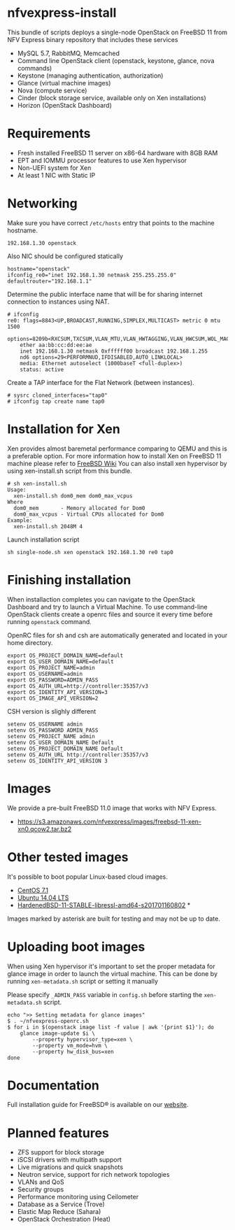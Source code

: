 # nfvexpress-install
This bundle of scripts deploys a single-node OpenStack on FreeBSD 11 from NFV Express binary repository that includes these services

- MySQL 5.7, RabbitMQ, Memcached
- Command line OpenStack client (openstack, keystone, glance, nova commands)
- Keystone (managing authentication, authorization)
- Glance (virtual machine images)
- Nova (compute service)
- Cinder (block storage service, available only on Xen installations)
- Horizon (OpenStack Dashboard)

# Requirements
- Fresh installed FreeBSD 11 server on x86-64 hardware with 8GB RAM
- EPT and IOMMU processor features to use Xen hypervisor
- Non-UEFI system for Xen
- At least 1 NIC with Static IP

# Networking
Make sure you have correct ``/etc/hosts`` entry that points to the machine hostname.

```
192.168.1.30 openstack
```

Also NIC should be configured statically

```
hostname="openstack"
ifconfig_re0="inet 192.168.1.30 netmask 255.255.255.0"
defaultrouter="192.168.1.1"
```

Determine the public interface name that will be for sharing internet connection to instances using NAT.

```
# ifconfig
re0: flags=8843<UP,BROADCAST,RUNNING,SIMPLEX,MULTICAST> metric 0 mtu 1500
	options=8209b<RXCSUM,TXCSUM,VLAN_MTU,VLAN_HWTAGGING,VLAN_HWCSUM,WOL_MAGIC,LINKSTATE>
	ether aa:bb:cc:dd:ee:ae
	inet 192.168.1.30 netmask 0xffffff00 broadcast 192.168.1.255 
	nd6 options=29<PERFORMNUD,IFDISABLED,AUTO_LINKLOCAL>
	media: Ethernet autoselect (1000baseT <full-duplex>)
	status: active
```

Create a TAP interface for the Flat Network (between instances). 

```
# sysrc cloned_interfaces="tap0"
# ifconfig tap create name tap0
```

# Installation for Xen
Xen provides almost baremetal performance comparing to QEMU and this is a preferable option.
For more information how to install Xen on FreeBSD 11 machine please refer to [FreeBSD Wiki](https://wiki.freebsd.org/Xen)
You can also install xen hypervisor by using xen-install.sh script from this bundle.

```
# sh xen-install.sh 
Usage:
  xen-install.sh dom0_mem dom0_max_vcpus
Where
  dom0_mem       - Memory allocated for Dom0
  dom0_max_vcpus - Virtual CPUs allocated for Dom0
Example:
  xen-install.sh 2048M 4
```

Launch installation script

```
sh single-node.sh xen openstack 192.168.1.30 re0 tap0
```

# Finishing installation
When installaction completes you can navigate to the OpenStack Dashboard and try to launch a Virtual Machine.
To use command-line OpenStack clients create a openrc files and source it every time before running ``openstack`` command.

OpenRC files for sh and csh are automatically generated and located in your home directory.

```
export OS_PROJECT_DOMAIN_NAME=default
export OS_USER_DOMAIN_NAME=default
export OS_PROJECT_NAME=admin
export OS_USERNAME=admin
export OS_PASSWORD=ADMIN_PASS
export OS_AUTH_URL=http://controller:35357/v3
export OS_IDENTITY_API_VERSION=3
export OS_IMAGE_API_VERSION=2
```

CSH version is slighly different

```
setenv OS_USERNAME admin
setenv OS_PASSWORD ADMIN_PASS
setenv OS_PROJECT_NAME admin
setenv OS_USER_DOMAIN_NAME Default
setenv OS_PROJECT_DOMAIN_NAME Default
setenv OS_AUTH_URL http://controller:35357/v3
setenv OS_IDENTITY_API_VERSION 3
```

# Images
We provide a pre-built FreeBSD 11.0 image that works with NFV Express.

- https://s3.amazonaws.com/nfvexpress/images/freebsd-11-xen-xn0.qcow2.tar.bz2

# Other tested images
It's possible to boot popular Linux-based cloud images.

- [CentOS 7.1](http://cloud.centos.org/centos/7/images/CentOS-7-x86_64-GenericCloud-1503.qcow2)
- [Ubuntu 14.04 LTS](https://cloud-images.ubuntu.com/trusty/current/)
- [HardenedBSD-11-STABLE-libressl-amd64-s201701160802](https://s3.amazonaws.com/nfvexpress/images/hardened.qcow2.tar.bz2) *

Images marked by asterisk are built for testing and may not be up to date.


# Uploading boot images
When using Xen hypervisor it's important to set the proper metadata for glance image in order to launch the virtual machine. This can be done by running ``xen-metadata.sh`` script or setting it manually

Please specify ``_ADMIN_PASS`` variable in ``config.sh`` before starting the ``xen-metadata.sh`` script.

```
echo ">> Setting metadata for glance images"
$ . ~/nfvexpress-openrc.sh
$ for i in $(openstack image list -f value | awk '{print $1}'); do
    glance image-update $i \
        --property hypervisor_type=xen \
        --property vm_mode=hvm \
        --property hw_disk_bus=xen
done
```

# Documentation
Full installation guide for FreeBSD® is available on our [website](http://docs.nfvexpress.com/install-guide/).

# Planned features

- ZFS support for block storage
- iSCSI drivers with multipath support
- Live migrations and quick snapshots
- Neutron service, support for rich network topologies
- VLANs and QoS
- Security groups
- Performance monitoring using Ceilometer
- Database as a Service (Trove)
- Elastic Map Reduce (Sahara)
- OpenStack Orchestration (Heat)


